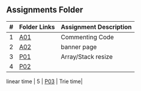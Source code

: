 ## Assignments Folder

|   #   | Folder Links                                                                               | Assignment Description |
| :---: | ------------------------------------------------------------------------------------------ | ---------------------- |
|   1   | [A01](https://github.com/dmreyescoy03/3013-Algorithms-Reyes-coy/tree/main/Assignments/A01) | Commenting Code        |
|   2   | [A02](https://github.com/dmreyescoy03/3013-Algorithms-Reyes-coy/tree/main/Assignments/A02) | banner page            |
|   3   | [P01](https://github.com/dmreyescoy03/3013-Algorithms-Reyes-coy/tree/main/Assignments/P01) | Array/Stack resize     |
|   4   | [P02](https://github.com/dmreyescoy03/3013-Algorithms-Reyes-coy/tree/main/Assignments/P02) |
linear time
|   5   | [P03](https://github.com/dmreyescoy03/3013-Algorithms-Reyes-coy/tree/main/Assignments/P03) |
Trie time|